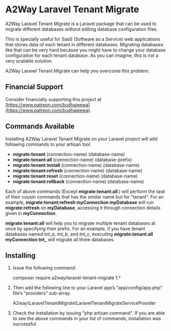 # A2Way Laravel Tenant Migrate

A2Way Laravel Tenant Migrate is a Laravel package that can be used to migrate different databases without editing database configuration files.

This is specially useful for SaaS (Software as a Service) web applications that stores data of each tenant in different databases. Migrating databases like that can be very hard because you might have to change your database configuration for each tenant database. As you can imagine, this is not a very scalable solution.

A2Way Laravel Tenant Migrate can help you overcome this problem.

## Financial Support

Consider financially supporting this project at [https://www.patreon.com/budhajeewa](https://www.patreon.com/budhajeewa).

## Commands Available

Installing A2Way Laravel Tenant Migrate on your Laravel project will add following commands to your artisan tool.

 - **migrate:tenant** (connection-name) (database-name)
 - **migrate:tenant:all** (connection-name) (database-prefix)
 - **migrate:tenant:install** (connection-name) (database-name)
 - **migrate:tenant:refresh** (connection-name) (database-name)
 - **migrate:tenant:reset** (connection-name) (database-name)
 - **migrate:tenant:rollback** (connection-name) (database-name)

Each of above commands (Except **migrate:tenant:all**.) will perform the task of their cousin commands that has the similar name but for “tenant”. For an example, **migrate:tenant:refresh myConnection myDatabase** will run **migrate:refresh** on **myDatabase**, accessing it through connection details given in **myConnection**.

**migrate:tenant:all** will help you to migrate multiple tenant databases at once by specifying their prefix. For an example, if you have tenant databases named *tnt_a*, *tnt_b*, and *tnt_c*, executing **migrate:tenant:all myConnection tnt_** will migrate all three databases.

## Installing

1. Issue the following command:

    composer require a2way/laravel-tenant-migrate 1.*

1. Then add the following line to your Laravel app’s “app/config/app.php” file’s “providers” sub-array.

    A2way\LaravelTenantMigrate\LaravelTenantMigrateServiceProvider

1. Check the installation by issuing "php artisan command". If you are able to see the above commands in your list of commands, installation was successful.